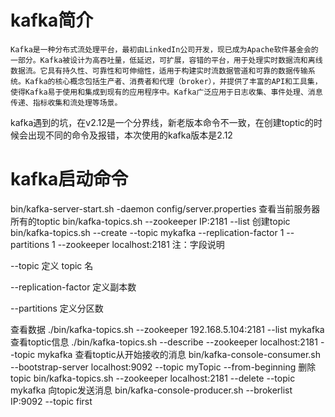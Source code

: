 # kafka简介
```
Kafka是一种分布式流处理平台，最初由LinkedIn公司开发，现已成为Apache软件基金会的一部分。Kafka被设计为高吞吐量，低延迟，可扩展，容错的平台，用于处理实时数据流和离线数据流。它具有持久性、可靠性和可伸缩性，适用于构建实时流数据管道和可靠的数据传输系统。Kafka的核心概念包括生产者、消费者和代理（broker），并提供了丰富的API和工具集，使得Kafka易于使用和集成到现有的应用程序中。Kafka广泛应用于日志收集、事件处理、消息传递、指标收集和流处理等场景。
```
kafka遇到的坑，在v2.12是一个分界线，新老版本命令不一致，在创建toptic的时候会出现不同的命令及报错，本次使用的kafka版本是2.12

# kafka启动命令
bin/kafka-server-start.sh -daemon config/server.properties
查看当前服务器所有的toptic
bin/kafka-topics.sh --zookeeper IP:2181 --list
创建topic
bin/kafka-topics.sh --create --topic mykafka --replication-factor 1 --partitions 1 --zookeeper localhost:2181
注：字段说明

--topic 定义 topic 名

--replication-factor 定义副本数

--partitions 定义分区数

查看数据
./bin/kafka-topics.sh --zookeeper 192.168.5.104:2181 --list mykafka
查看toptic信息
./bin/kafka-topics.sh --describe --zookeeper localhost:2181 --topic mykafka
查看toptic从开始接收的消息
bin/kafka-console-consumer.sh --bootstrap-server localhost:9092 --topic myTopic --from-beginning
删除topic
bin/kafka-topics.sh --zookeeper localhost:2181 --delete --topic mykafka
向topic发送消息
bin/kafka-console-producer.sh --brokerlist IP:9092 --topic first